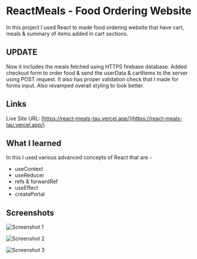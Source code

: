 # ReactMeals - Food Ordering Website

In this project I used React to made food ordering website that have cart, meals & summary of items added in cart sections.

## **UPDATE**
Now it includes the meals fetched using HTTPS firebase database. Added checkout form to order food & send the userData & cartItems to the server using POST request. It also has proper validation check that I made for forms input. Also revamped overall styling to look better.

## Links

Live Site URL: [https://react-meals-tau.vercel.app/](https://react-meals-tau.vercel.app/)

## What I learned 
In this I used various advanced concepts of React that are - 
- useContext
- useReducer
- refs & forwardRef
- useEffect
- createPortal

## Screenshots

![Screenshot 1](https://user-images.githubusercontent.com/54253848/206177927-0ef8d48c-f3eb-4ff6-9bd9-13af7223d62f.png)

![Screenshot 2](https://user-images.githubusercontent.com/54253848/206178260-7dc30fe8-e18f-4c8a-8c0a-542a3b3593a3.png)

![Screenshot 3](https://user-images.githubusercontent.com/54253848/206179536-1c830935-bd44-470d-a00f-b13e3720d3c8.png)

